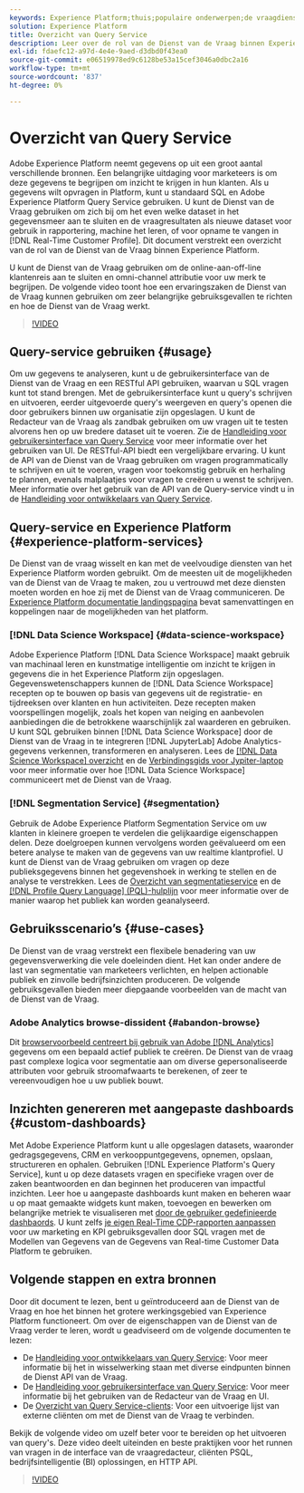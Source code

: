 ```yaml
---
keywords: Experience Platform;thuis;populaire onderwerpen;de vraagdienst;de dienst van de vraag;vraag
solution: Experience Platform
title: Overzicht van Query Service
description: Leer over de rol van de Dienst van de Vraag binnen Experience Platform.
exl-id: fdaefc12-a97d-4e4e-9aed-d3dbd0f43ea0
source-git-commit: e06519978ed9c6128be53a15cef3046a0dbc2a16
workflow-type: tm+mt
source-wordcount: '837'
ht-degree: 0%

---
```


# Overzicht van Query Service

Adobe Experience Platform neemt gegevens op uit een groot aantal verschillende bronnen. Een belangrijke uitdaging voor marketeers is om deze gegevens te begrijpen om inzicht te krijgen in hun klanten. Als u gegevens wilt opvragen in Platform, kunt u standaard SQL en Adobe Experience Platform Query Service gebruiken. U kunt de Dienst van de Vraag gebruiken om zich bij om het even welke dataset in het gegevensmeer aan te sluiten en de vraagresultaten als nieuwe dataset voor gebruik in rapportering, machine het leren, of voor opname te vangen in [!DNL Real-Time Customer Profile]. Dit document verstrekt een overzicht van de rol van de Dienst van de Vraag binnen Experience Platform.

U kunt de Dienst van de Vraag gebruiken om de online-aan-off-line klantenreis aan te sluiten en omni-channel attributie voor uw merk te begrijpen. De volgende video toont hoe een ervaringszaken de Dienst van de Vraag kunnen gebruiken om zeer belangrijke gebruiksgevallen te richten en hoe de Dienst van de Vraag werkt.

>[!VIDEO](https://video.tv.adobe.com/v/29795?quality=12&learn=on)

## Query-service gebruiken {#usage}

Om uw gegevens te analyseren, kunt u de gebruikersinterface van de Dienst van de Vraag en een RESTful API gebruiken, waarvan u SQL vragen kunt tot stand brengen. Met de gebruikersinterface kunt u query&#39;s schrijven en uitvoeren, eerder uitgevoerde query&#39;s weergeven en query&#39;s openen die door gebruikers binnen uw organisatie zijn opgeslagen. U kunt de Redacteur van de Vraag als zandbak gebruiken om uw vragen uit te testen alvorens hen op uw bredere dataset uit te voeren. Zie de [Handleiding voor gebruikersinterface van Query Service](ui/overview.md) voor meer informatie over het gebruiken van UI. De RESTful-API biedt een vergelijkbare ervaring. U kunt de API van de Dienst van de Vraag gebruiken om vragen programmatically te schrijven en uit te voeren, vragen voor toekomstig gebruik en herhaling te plannen, evenals malplaatjes voor vragen te creëren u wenst te schrijven. Meer informatie over het gebruik van de API van de Query-service vindt u in de [Handleiding voor ontwikkelaars van Query Service](api/getting-started.md).

## Query-service en Experience Platform {#experience-platform-services}

De Dienst van de vraag wisselt en kan met de veelvoudige diensten van het Experience Platform worden gebruikt. Om de meesten uit de mogelijkheden van de Dienst van de Vraag te maken, zou u vertrouwd met deze diensten moeten worden en hoe zij met de Dienst van de Vraag communiceren. De [Experience Platform documentatie landingspagina](https://experienceleague.adobe.com/docs/experience-platform.html) bevat samenvattingen en koppelingen naar de mogelijkheden van het platform.

### [!DNL Data Science Workspace] {#data-science-workspace}

Adobe Experience Platform [!DNL Data Science Workspace] maakt gebruik van machinaal leren en kunstmatige intelligentie om inzicht te krijgen in gegevens die in het Experience Platform zijn opgeslagen. Gegevenswetenschappers kunnen de [!DNL Data Science Workspace] recepten op te bouwen op basis van gegevens uit de registratie- en tijdreeksen over klanten en hun activiteiten. Deze recepten maken voorspellingen mogelijk, zoals het kopen van neiging en aanbevolen aanbiedingen die de betrokkene waarschijnlijk zal waarderen en gebruiken. U kunt SQL gebruiken binnen [!DNL Data Science Workspace] door de Dienst van de Vraag in te integreren [!DNL JupyterLab] Adobe Analytics-gegevens verkennen, transformeren en analyseren. Lees de [[!DNL Data Science Workspace] overzicht](../data-science-workspace/home.md) en de [Verbindingsgids voor Jypiter-laptop](./clients/jupyter-notebook.md) voor meer informatie over hoe [!DNL Data Science Workspace] communiceert met de Dienst van de Vraag.

### [!DNL Segmentation Service] {#segmentation}

Gebruik de Adobe Experience Platform Segmentation Service om uw klanten in kleinere groepen te verdelen die gelijkaardige eigenschappen delen. Deze doelgroepen kunnen vervolgens worden geëvalueerd om een betere analyse te maken van de gegevens van uw realtime klantprofiel. U kunt de Dienst van de Vraag gebruiken om vragen op deze publieksgegevens binnen het gegevenshoek in werking te stellen en de analyse te verstrekken. Lees de [Overzicht van segmentatieservice](../segmentation/home.md) en de [[!DNL Profile Query Language] (PQL)-hulplijn](../segmentation/pql/overview.md) voor meer informatie over de manier waarop het publiek kan worden geanalyseerd.

## Gebruiksscenario’s {#use-cases}

De Dienst van de vraag verstrekt een flexibele benadering van uw gegevensverwerking die vele doeleinden dient. Het kan onder andere de last van segmentatie van marketeers verlichten, en helpen actionable publiek en zinvolle bedrijfsinzichten produceren. De volgende gebruiksgevallen bieden meer diepgaande voorbeelden van de macht van de Dienst van de Vraag.

### Adobe Analytics browse-dissident {#abandon-browse}

Dit [browservoorbeeld centreert bij gebruik van Adobe [!DNL Analytics]](./use-cases/abandoned-browse.md) gegevens om een bepaald actief publiek te creëren. De Dienst van de vraag past complexe logica voor segmentatie aan om diverse gepersonaliseerde attributen voor gebruik stroomafwaarts te berekenen, of zeer te vereenvoudigen hoe u uw publiek bouwt.

## Inzichten genereren met aangepaste dashboards {#custom-dashboards}

Met Adobe Experience Platform kunt u alle opgeslagen datasets, waaronder gedragsgegevens, CRM en verkooppuntgegevens, opnemen, opslaan, structureren en ophalen. Gebruiken [!DNL Experience Platform's Query Service], kunt u op deze datasets vragen en specifieke vragen over de zaken beantwoorden en dan beginnen het produceren van impactful inzichten. Leer hoe u aangepaste dashboards kunt maken en beheren waar u op maat gemaakte widgets kunt maken, toevoegen en bewerken om belangrijke metriek te visualiseren met [door de gebruiker gedefinieerde dashbaords](../dashboards/user-defined-dashboards.md). U kunt zelfs [je eigen Real-Time CDP-rapporten aanpassen](../dashboards/cdp-insights-data-model.md) voor uw marketing en KPI gebruiksgevallen door SQL vragen met de Modellen van Gegevens van de Gegevens van Real-time Customer Data Platform te gebruiken.

## Volgende stappen en extra bronnen

Door dit document te lezen, bent u geïntroduceerd aan de Dienst van de Vraag en hoe het binnen het grotere werkingsgebied van Experience Platform functioneert. Om over de eigenschappen van de Dienst van de Vraag verder te leren, wordt u geadviseerd om de volgende documenten te lezen:

- De [Handleiding voor ontwikkelaars van Query Service](api/getting-started.md): Voor meer informatie bij het in wisselwerking staan met diverse eindpunten binnen de Dienst API van de Vraag.
- De [Handleiding voor gebruikersinterface van Query Service](ui/overview.md): Voor meer informatie bij het gebruiken van de Redacteur van de Vraag en UI.
- De [Overzicht van Query Service-clients](clients/overview.md): Voor een uitvoerige lijst van externe cliënten om met de Dienst van de Vraag te verbinden.

Bekijk de volgende video om uzelf beter voor te bereiden op het uitvoeren van query&#39;s. Deze video deelt uiteinden en beste praktijken voor het runnen van vragen in de interface van de vraagredacteur, cliënten PSQL, bedrijfsintelligentie (BI) oplossingen, en HTTP API.

>[!VIDEO](https://video.tv.adobe.com/v/29811?quality=12&learn=on)
